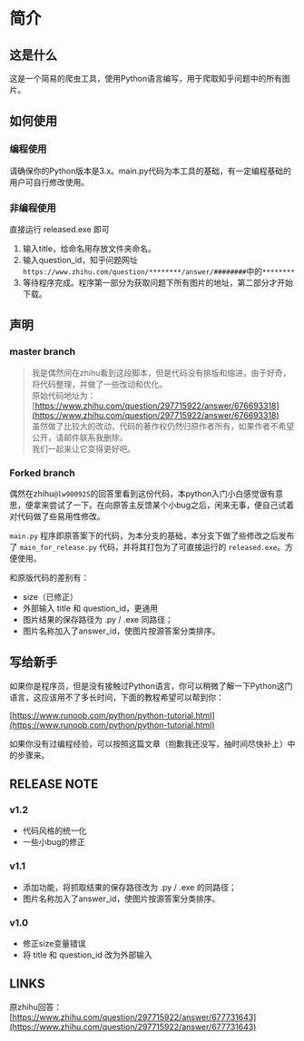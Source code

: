 # 简介

## 这是什么

这是一个简易的爬虫工具，使用Python语言编写，用于爬取知乎问题中的所有图片。

## 如何使用
### 编程使用
请确保你的Python版本是3.x。main.py代码为本工具的基础，有一定编程基础的用户可自行修改使用。 

### 非编程使用

直接运行 released.exe 即可
1. 输入title，给命名用存放文件夹命名。
2. 输入question_id，知乎问题网址 ```https://www.zhihu.com/question/********/answer/########```中的`********`
3. 等待程序完成。程序第一部分为获取问题下所有图片的地址，第二部分才开始下载。

## 声明
### master branch
>我是偶然间在zhihu看到这段脚本，但是代码没有排版和缩进，由于好奇，将代码整理，并做了一些改动和优化。  
原始代码地址为：[https://www.zhihu.com/question/297715922/answer/676693318](https://www.zhihu.com/question/297715922/answer/676693318)  
虽然做了比较大的改动，代码的著作权仍然归原作者所有，如果作者不希望公开，请邮件联系我删除。  
我们一起来让它变得更好吧。


### Forked branch 
偶然在zhihu`@lw900925`的回答里看到这份代码，本python入门小白感觉很有意思，便拿来尝试了一下。在向原答主反馈某个小bug之后，闲来无事，便自己试着对代码做了些易用性修改。

`main.py` 程序即原答案下的代码，为本分支的基础，本分支下做了些修改之后发布了 `main_for_release.py` 代码，并将其打包为了可直接运行的 `released.exe`。方便使用。

和原版代码的差别有：
+ size（已修正）
+ 外部输入 title 和 question_id，更通用
+ 图片结果的保存路径为 .py / .exe 同路径；
+ 图片名称加入了answer_id，使图片按源答案分类排序。

## 写给新手

如果你是程序员，但是没有接触过Python语言，你可以稍微了解一下Python这门语言，这应该用不了多长时间，下面的教程希望可以帮到你：

[https://www.runoob.com/python/python-tutorial.html](https://www.runoob.com/python/python-tutorial.html)

如果你没有过编程经验，可以按照这篇文章（抱歉我还没写，抽时间尽快补上）中的步骤来。

## RELEASE NOTE
### v1.2
+ 代码风格的统一化
+ 一些小bug的修正

  
### v1.1
+ 添加功能，将抓取结果的保存路径改为 .py / .exe 的同路径；
+ 图片名称加入了answer_id，使图片按源答案分类排序。

### v1.0
+ 修正size变量错误
+ 将 title 和 question_id 改为外部输入
## LINKS

原zhihu回答：[https://www.zhihu.com/question/297715922/answer/677731643](https://www.zhihu.com/question/297715922/answer/677731643)


